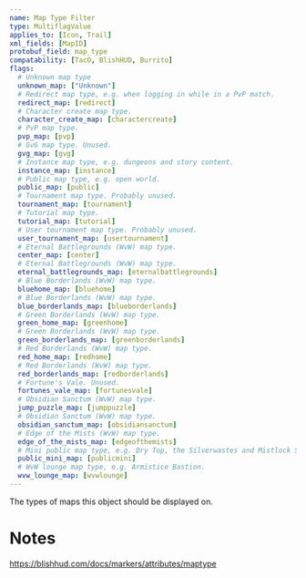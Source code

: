 ```yaml
---
name: Map Type Filter
type: MultiflagValue
applies_to: [Icon, Trail]
xml_fields: [MapID]
protobuf_field: map_type
compatability: [TacO, BlishHUD, Burrito]
flags:
  # Unknown map type
  unknown_map: ["Unknown"]    
  # Redirect map type, e.g. when logging in while in a PvP match.
  redirect_map: [redirect]
  # Character create map type.
  character_create_map: [charactercreate]
  # PvP map type.
  pvp_map: [pvp]
  # GvG map type. Unused.
  gvg_map: [gvg]
  # Instance map type, e.g. dungeons and story content.
  instance_map: [instance]
  # Public map type, e.g. open world.
  public_map: [public]
  # Tournament map type. Probably unused.
  tournament_map: [tournament]
  # Tutorial map type.
  tutorial_map: [tutorial]
  # User tournament map type. Probably unused.
  user_tournament_map: [usertournament]
  # Eternal Battlegrounds (WvW) map type.
  center_map: [center]
  # Eternal Battlegrounds (WvW) map type.
  eternal_battlegrounds_map: [eternalbattlegrounds]
  # Blue Borderlands (WvW) map type.
  bluehome_map: [bluehome]
  # Blue Borderlands (WvW) map type.
  blue_borderlands_map: [blueborderlands]
  # Green Borderlands (WvW) map type.
  green_home_map: [greenhome]
  # Green Borderlands (WvW) map type.
  green_borderlands_map: [greenborderlands]
  # Red Borderlands (WvW) map type.
  red_home_map: [redhome]
  # Red Borderlands (WvW) map type.
  red_borderlands_map: [redborderlands]
  # Fortune's Vale. Unused.
  fortunes_vale_map: [fortunesvale]
  # Obsidian Sanctum (WvW) map type.
  jump_puzzle_map: [jumppuzzle]
  # Obsidian Sanctum (WvW) map type.
  obsidian_sanctum_map: [obsidiansanctum]
  # Edge of the Mists (WvW) map type.
  edge_of_the_mists_map: [edgeofthemists]
  # Mini public map type, e.g. Dry Top, the Silverwastes and Mistlock Sanctuary.
  public_mini_map: [publicmini]
  # WvW lounge map type, e.g. Armistice Bastion.
  wvw_lounge_map: [wvwlounge]
---
```

The types of maps this object should be displayed on.

Notes
=====
https://blishhud.com/docs/markers/attributes/maptype
